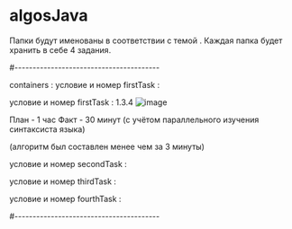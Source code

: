 # algosJava
Папки будут именованы в соответствии с темой .
Каждая папка будет хранить в себе 4 задания.

#----------------------------------------

containers :
условие и номер firstTask : 

условие и номер firstTask :  1.3.4
![image](https://github.com/user-attachments/assets/4e9bd21a-9be7-4046-9ddf-e9ad11be3b03)

План - 1 час 
Факт - 30 минут
(с учётом параллельного изучения синтаксиста языка)

(алгоритм был составлен менее чем за 3 минуты)


условие и номер secondTask :



условие и номер thirdTask :



условие и номер fourthTask :




#----------------------------------------




